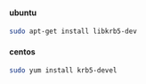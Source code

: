 #### ubuntu
```bash
sudo apt-get install libkrb5-dev
```

#### centos
```bash
sudo yum install krb5-devel
```
